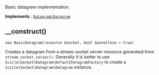 Basic datagram implementation.

**Implements**
:   [`Datagram\Datagram`](Datagram.Datagram.md)


## __construct()

    new BasicDatagram(resource $socket, bool $autoClose = true)

Creates a datagram from a stream socket server resource generated from `stream_socket_server()`. Generally it is better to use `Icicle\Socket\Datagram\DefaultDatagramFactory` to create a `Icicle\Socket\Datagram\Datagram` instance.
